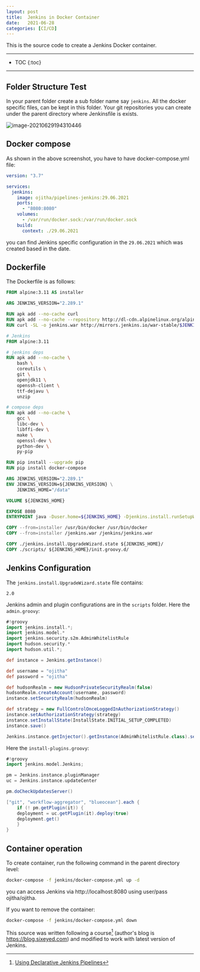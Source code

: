 ```yaml
---
layout: post
title:  Jenkins in Docker Container
date:   2021-06-28
categories: [CI/CD]
---
```


This is the source code to create a Jenkins Docker container.

<!--more-->

------

* TOC
{:toc}
------

## Folder Structure Test

In your parent folder create a sub folder name say `jenkins`. All the docker specific files, can be kept in this folder. Your git repositories you can create under the parent directory where Jenkinsfile is exists.

![image-20210629194310446](https://cdn.jsdelivr.net/gh/ojitha/blog@master/uPic/image-20210629194310446.png)

## Docker compose 

As shown in the above screenshot, you have to have docker-compose.yml file:

```yaml
version: "3.7"

services:
  jenkins:
    image: ojitha/pipelines-jenkins:29.06.2021
    ports:
      - "8080:8080"
    volumes:
      - /var/run/docker.sock:/var/run/docker.sock
    build:
      context: ./29.06.2021
```

you can find Jenkins specific configuration in the `29.06.2021` which was created based in the date.

## Dockerfile

The Dockerfile is as follows:

```dockerfile
FROM alpine:3.11 AS installer

ARG JENKINS_VERSION="2.289.1"

RUN apk add --no-cache curl
RUN apk add --no-cache --repository http://dl-cdn.alpinelinux.org/alpine/edge/community docker-cli
RUN curl -SL -o jenkins.war http://mirrors.jenkins.io/war-stable/$JENKINS_VERSION/jenkins.war

# Jenkins
FROM alpine:3.11

# jenkins deps
RUN apk add --no-cache \
    bash \
    coreutils \
    git \
    openjdk11 \
    openssh-client \
    ttf-dejavu \
    unzip 

# compose deps
RUN apk add --no-cache \
    gcc \
    libc-dev \
    libffi-dev \
    make \
    openssl-dev \
    python-dev \
    py-pip

RUN pip install --upgrade pip 
RUN pip install docker-compose

ARG JENKINS_VERSION="2.289.1"
ENV JENKINS_VERSION=${JENKINS_VERSION} \
    JENKINS_HOME="/data"

VOLUME ${JENKINS_HOME}

EXPOSE 8080
ENTRYPOINT java -Duser.home=${JENKINS_HOME} -Djenkins.install.runSetupWizard=false -jar /jenkins/jenkins.war

COPY --from=installer /usr/bin/docker /usr/bin/docker
COPY --from=installer /jenkins.war /jenkins/jenkins.war

COPY ./jenkins.install.UpgradeWizard.state ${JENKINS_HOME}/
COPY ./scripts/ ${JENKINS_HOME}/init.groovy.d/
```

## Jenkins Configuration

The `jenkins.install.UpgradeWizard.state` file contains:

```
2.0
```

Jenkins admin and plugin configurations are in the `scripts` folder. Here the `admin.groovy`:

```groovy
#!groovy
import jenkins.install.*;
import jenkins.model.*
import jenkins.security.s2m.AdminWhitelistRule
import hudson.security.*
import hudson.util.*;

def instance = Jenkins.getInstance()

def username = "ojitha"
def password = "ojitha"

def hudsonRealm = new HudsonPrivateSecurityRealm(false)
hudsonRealm.createAccount(username, password)
instance.setSecurityRealm(hudsonRealm)

def strategy = new FullControlOnceLoggedInAuthorizationStrategy()
instance.setAuthorizationStrategy(strategy)
instance.setInstallState(InstallState.INITIAL_SETUP_COMPLETED)
instance.save()

Jenkins.instance.getInjector().getInstance(AdminWhitelistRule.class).setMasterKillSwitch(false)
```

Here the `install-plugins.groovy`:

```groovy
#!groovy
import jenkins.model.Jenkins;

pm = Jenkins.instance.pluginManager
uc = Jenkins.instance.updateCenter

pm.doCheckUpdatesServer()

["git", "workflow-aggregator", "blueocean"].each {
    if (! pm.getPlugin(it)) {
    deployment = uc.getPlugin(it).deploy(true)
    deployment.get()
    }
}
```



## Container operation

To create container, run the following command in the parent directory level:

```bash
docker-compose -f jenkins/docker-compose.yml up -d
```

you can access Jenkins via http://localhost:8080 using user/pass ojitha/ojitha.

If you want to remove the container:

```bash
docker-compose -f jenkins/docker-compose.yml down
```

This source was written following a course[^1] (author's blog is https://blog.sixeyed.com) and modified to work with latest version of Jenkins.

[^1]: [Using Declarative Jenkins Pipelines](https://pluralsight.pxf.io/DPOAj) 



